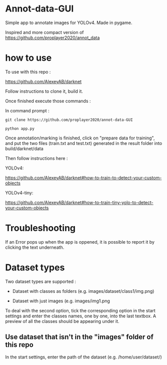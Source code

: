# Annot-data-GUI

Simple app to annotate images for YOLOv4. Made in pygame.

Inspired and more compact version of https://github.com/proplayer2020/annot_data


# how to use
To use with this repo :

https://github.com/AlexeyAB/darknet

Follow instructions to clone it, build it.

Once finished execute those commands :

In command prompt :

```git clone https://github.com/proplayer2020/annot-data-GUI```

```python app.py```

Once annotation/marking is finished, click on "prepare data for training", and put the two files (train.txt and test.txt) generated in the result folder into build/darknet/data

Then follow instructions here : 

YOLOv4:

https://github.com/AlexeyAB/darknet#how-to-train-to-detect-your-custom-objects

YOLOv4-tiny:

https://github.com/AlexeyAB/darknet#how-to-train-tiny-yolo-to-detect-your-custom-objects

# Troubleshooting
If an Error pops up when the app is oppened, it is possible to report it by clicking the text underneath.

# Dataset types
Two dataset types are supported :

- Dataset with classes as folders (e.g. images/dataset/class1/img.png)
  
- Dataset with just images (e.g. images/img1.png
  
To deal with the second option, tick the corresponding option in the start settings and enter the classes names, one by one, into the last textbox.
A preview of all the classes should be appearing under it.

## Use dataset that isn't in the "images" folder of this repo
In the start settings, enter the path of the dataset (e.g. /home/user/dataset/)
